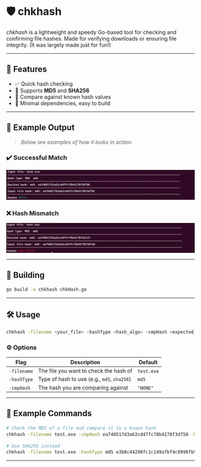 
# 🛡️ chkhash

*chkhash* is a lightweight and speedy Go-based tool for checking and confirming file hashes. Made for verifying downloads or ensuring file integrity. (It was largely made just for fun!)

---

## 🚀 Features

* ✅ Quick hash checking
* 🔐 Supports **MD5** and **SHA256**
* 🧪 Compare against known hash values
* 📁 Minimal dependencies, easy to build

---

## 📸 Example Output

> *Below are examples of how it looks in action.*

### ✔️ Successful Match

![Successful Hash Match Output](imgs/match.png)

### ❌ Hash Mismatch

![Hash Mismatch Output](imgs/mismatch.png)

---


## 🧩 Building

```bash
go build -o chkhash chkHash.go 
```

---

## 🛠️ Usage

```bash
chkhash -filename <your_file> -hashType <hash_algo> -cmpHash <expected_hash>
```

### ⚙️ Options

| Flag        | Description                                 | Default    |
| ----------- | ------------------------------------------- | ---------- |
| `-filename` | The file you want to check the hash of      | `test.exe` |
| `-hashType` | Type of hash to use (e.g., `md5`, `sha256`) | `md5`      |
| `-cmpHash`  | The hash you are comparing against          | `"NONE"`   |

---

## 🔧 Example Commands

```bash
# Check the MD5 of a file and compare it to a known hash
chkhash -filename test.exe -cmpHash ea740517d3a62cd47fc78b4178f3d750 -hashType md5
```

```bash
# Use SHA256 instead
chkhash -filename test.exe -hashType md5 e3b0c44298fc1c149afbf4c8996fb924...
```

---





